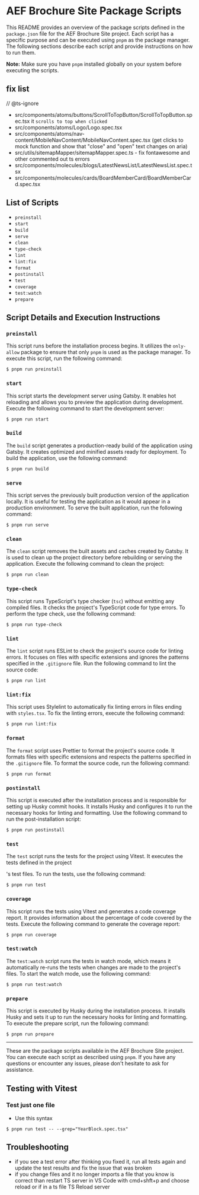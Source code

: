 # AEF Brochure Site Package Scripts

This README provides an overview of the package scripts defined in the `package.json` file for the AEF Brochure Site project. Each script has a specific purpose and can be executed using `pnpm` as the package manager. The following sections describe each script and provide instructions on how to run them.

**Note:** Make sure you have `pnpm` installed globally on your system before executing the scripts.

## fix list

// @ts-ignore

- src/components/atoms/buttons/ScrollToTopButton/ScrollToTopButton.spec.tsx it `scrolls to top when clicked`
- src/components/atoms/Logo/Logo.spec.tsx
- src/components/atoms/nav-content/MobileNavContent/MobileNavContent.spec.tsx (get clicks to mock function and show that "close" and "open" text changes on aria)
- src/utils/sitemapMapper/sitemapMapper.spec.ts - fix fontawesome
  and other commented out ts errors
- src/components/molecules/blogs/LatestNewsList/LatestNewsList.spec.tsx
- src/components/molecules/cards/BoardMemberCard/BoardMemberCard.spec.tsx

## List of Scripts

- `preinstall`
- `start`
- `build`
- `serve`
- `clean`
- `type-check`
- `lint`
- `lint:fix`
- `format`
- `postinstall`
- `test`
- `coverage`
- `test:watch`
- `prepare`

## Script Details and Execution Instructions

### `preinstall`

This script runs before the installation process begins. It utilizes the `only-allow` package to ensure that only `pnpm` is used as the package manager. To execute this script, run the following command:

```shell
$ pnpm run preinstall
```

### `start`

This script starts the development server using Gatsby. It enables hot reloading and allows you to preview the application during development. Execute the following command to start the development server:

```shell
$ pnpm run start
```

### `build`

The `build` script generates a production-ready build of the application using Gatsby. It creates optimized and minified assets ready for deployment. To build the application, use the following command:

```shell
$ pnpm run build
```

### `serve`

This script serves the previously built production version of the application locally. It is useful for testing the application as it would appear in a production environment. To serve the built application, run the following command:

```shell
$ pnpm run serve
```

### `clean`

The `clean` script removes the built assets and caches created by Gatsby. It is used to clean up the project directory before rebuilding or serving the application. Execute the following command to clean the project:

```shell
$ pnpm run clean
```

### `type-check`

This script runs TypeScript's type checker (`tsc`) without emitting any compiled files. It checks the project's TypeScript code for type errors. To perform the type check, use the following command:

```shell
$ pnpm run type-check
```

### `lint`

The `lint` script runs ESLint to check the project's source code for linting errors. It focuses on files with specific extensions and ignores the patterns specified in the `.gitignore` file. Run the following command to lint the source code:

```shell
$ pnpm run lint
```

### `lint:fix`

This script uses Stylelint to automatically fix linting errors in files ending with `styles.tsx`. To fix the linting errors, execute the following command:

```shell
$ pnpm run lint:fix
```

### `format`

The `format` script uses Prettier to format the project's source code. It formats files with specific extensions and respects the patterns specified in the `.gitignore` file. To format the source code, run the following command:

```shell
$ pnpm run format
```

### `postinstall`

This script is executed after the installation process and is responsible for setting up Husky commit hooks. It installs Husky and configures it to run the necessary hooks for linting and formatting. Use the following command to run the post-installation script:

```shell
$ pnpm run postinstall
```

### `test`

The `test` script runs the tests for the project using Vitest. It executes the tests defined in the project

's test files. To run the tests, use the following command:

```shell
$ pnpm run test
```

### `coverage`

This script runs the tests using Vitest and generates a code coverage report. It provides information about the percentage of code covered by the tests. Execute the following command to generate the coverage report:

```shell
$ pnpm run coverage
```

### `test:watch`

The `test:watch` script runs the tests in watch mode, which means it automatically re-runs the tests when changes are made to the project's files. To start the watch mode, use the following command:

```shell
$ pnpm run test:watch
```

### `prepare`

This script is executed by Husky during the installation process. It installs Husky and sets it up to run the necessary hooks for linting and formatting. To execute the prepare script, run the following command:

```shell
$ pnpm run prepare
```

---

These are the package scripts available in the AEF Brochure Site project. You can execute each script as described using `pnpm`. If you have any questions or encounter any issues, please don't hesitate to ask for assistance.

## Testing with Vitest

### Test just one file

- Use this syntax

```shell
$ pnpm run test -- --grep="YearBlock.spec.tsx"
```

## Troubleshooting

- if you see a test error after thinking you fixed it, run all tests again and update the test results and fix the issue that was broken
- if you change files and it no longer imports a file that you know is correct than restart TS server in VS Code with cmd+shft+p
  and choose reload or if in a ts file TS Reload server
